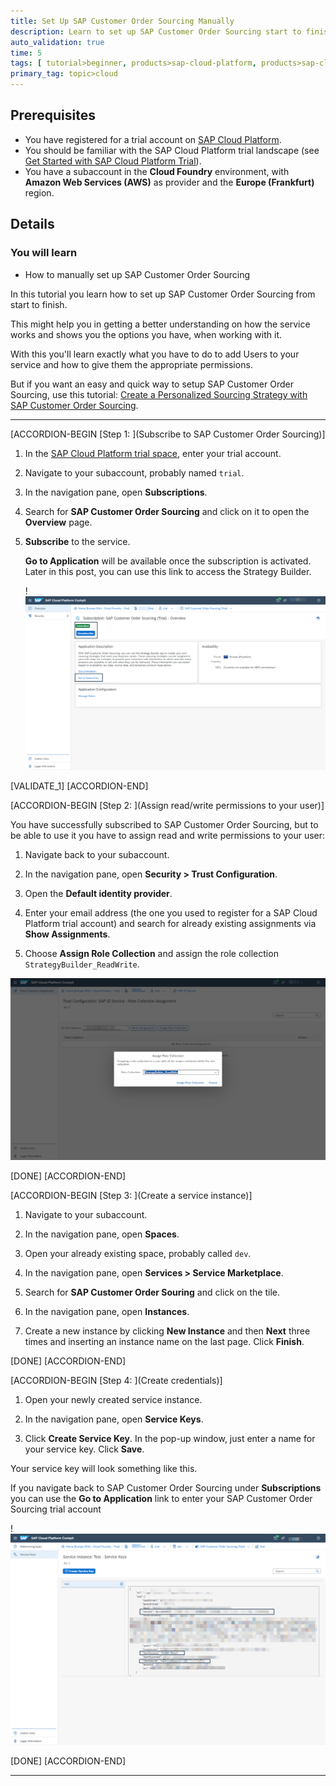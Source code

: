 ```yaml
---
title: Set Up SAP Customer Order Sourcing Manually
description: Learn to set up SAP Customer Order Sourcing start to finish, how to add Users and give them appropriate permissions.
auto_validation: true
time: 5
tags: [ tutorial>beginner, products>sap-cloud-platform, products>sap-cloud-platform-for-the-cloud-foundry-environment]
primary_tag: topic>cloud
---
```


## Prerequisites
- You have registered for a trial account on [SAP Cloud Platform](https://cloudplatform.sap.com/index.html).
- You should be familiar with the SAP Cloud Platform trial landscape (see [Get Started with SAP Cloud Platform Trial](cp-trial-quick-onboarding)).
- You have a subaccount in the **Cloud Foundry** environment, with **Amazon Web Services (AWS)** as provider and the **Europe (Frankfurt)** region.

## Details
### You will learn
  - How to manually set up SAP Customer Order Sourcing

In this tutorial you learn how to set up SAP Customer Order Sourcing from start to finish.

This might help you in getting a better understanding on how the service works and shows you the options you have, when working with it.

With this you'll learn exactly what you have to do to add Users to your service and how to give them the appropriate permissions.

But if you want an easy and quick way to setup SAP Customer Order Sourcing, use this tutorial: [Create a Personalized Sourcing Strategy with SAP Customer Order Sourcing](cos-getting-started-trial).

---

[ACCORDION-BEGIN [Step 1: ](Subscribe to SAP Customer Order Sourcing)]


1. In the [SAP Cloud Platform trial space](https://account.hanatrial.ondemand.com), enter your trial account.

2. Navigate to your subaccount, probably named `trial`.

3. In the navigation pane, open **Subscriptions**.

4. Search for **SAP Customer Order Sourcing** and click on it to open the **Overview** page.

5. **Subscribe** to the service.

    **Go to Application** will be available once the subscription is activated. Later in this post, you can use this link to access the Strategy Builder.

    !![Subscribe to SAP Customer Order Sourcing](SubscribeToCustomerOrderSourcing.png)

[VALIDATE_1]
[ACCORDION-END]


[ACCORDION-BEGIN [Step 2: ](Assign read/write permissions to your user)]

You have successfully subscribed to SAP Customer Order Sourcing, but to be able to use it you have to assign read and write permissions to your user:

1. Navigate back to your subaccount.

2. In the navigation pane, open **Security > Trust Configuration**.

3. Open the **Default identity provider**.

4. Enter your email address (the one you used to register for a SAP Cloud Platform trial account) and search for already existing assignments via **Show Assignments**.

5. Choose **Assign Role Collection** and assign the role collection `StrategyBuilder_ReadWrite`.

![Trust Configuration](TrustConfiguration.png)

[DONE]
[ACCORDION-END]

[ACCORDION-BEGIN [Step 3: ](Create a service instance)]

1. Navigate to your subaccount.

2. In the navigation pane, open **Spaces**.

3. Open your already existing space, probably called `dev`.

4. In the navigation pane, open **Services > Service Marketplace**.

5. Search for **SAP Customer Order Souring** and click on the tile.

6. In the navigation pane, open **Instances**.

7. Create a new instance by clicking **New Instance** and then **Next** three times and inserting an instance name on the last page. Click **Finish**.

[DONE]
[ACCORDION-END]

[ACCORDION-BEGIN [Step 4: ](Create credentials)]

1. Open your newly created service instance.

2. In the navigation pane, open **Service Keys**.

3. Click **Create Service Key**. In the pop-up window, just enter a name for your service key. Click **Save**.

Your service key will look something like this.

If you navigate back to SAP Customer Order Sourcing under **Subscriptions** you can use the **Go to Application** link to enter your SAP Customer Order Sourcing trial account

!![Service Key](ServiceKey.png)

[DONE]
[ACCORDION-END]


---
